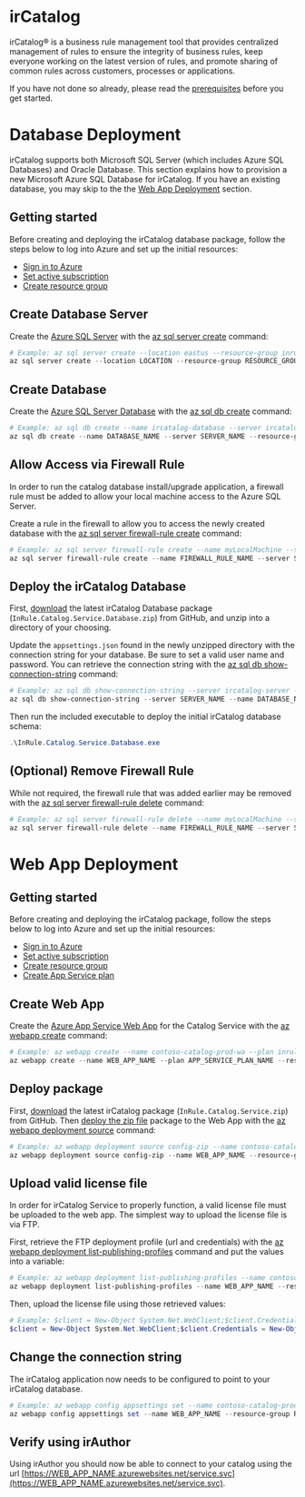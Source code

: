 irCatalog
====
irCatalog® is a business rule management tool that provides centralized management of rules to ensure the integrity of business rules, keep everyone working on the latest version of rules, and promote sharing of common rules across customers, processes or applications.

If you have not done so already, please read the [prerequisites](../README.md#prerequisites) before you get started.

# Database Deployment

irCatalog supports both Microsoft SQL Server (which includes Azure SQL Databases) and Oracle Database.  This section explains how to provision a new Microsoft Azure SQL Database for irCatalog. If you have an existing database, you may skip to the the [Web App Deployment](#web-app-deployment) section.

## Getting started

Before creating and deploying the irCatalog database package, follow the steps below to log into Azure and set up the initial resources:

* [Sign in to Azure](deployment-getting-started.md#sign-in-to-azure)
* [Set active subscription](deployment-getting-started.md#set-active-subscription)
* [Create resource group](deployment-getting-started.md#create-resource-group)

## Create Database Server
Create the [Azure SQL Server](https://docs.microsoft.com/en-us/azure/sql-database/sql-database-logical-servers) with the [az sql server create](https://docs.microsoft.com/en-us/cli/azure/sql/server?view=azure-cli-latest#az-sql-server-create) command:
```powershell
# Example: az sql server create --location eastus --resource-group inrule-prod-rg --name ircatalog-server --admin-user admin --admin-password %14TVpB*g$4b
az sql server create --location LOCATION --resource-group RESOURCE_GROUP_NAME --name SERVER_NAME --admin-user ADMIN_USER_NAME --admin-password ADMIN_USER_PASSWORD
```

## Create Database
Create the [Azure SQL Server Database](https://docs.microsoft.com/en-us/azure/sql-database/sql-database-single-databases-manage) with the [az sql db create](https://docs.microsoft.com/en-us/cli/azure/sql/db?view=azure-cli-latest#az-sql-db-create) command:
```powershell
# Example: az sql db create --name ircatalog-database --server ircatalog-server --resource-group inrule-prod-rg
az sql db create --name DATABASE_NAME --server SERVER_NAME --resource-group RESOURCE_GROUP_NAME
```

## Allow Access via Firewall Rule
In order to run the catalog database install/upgrade application, a firewall rule must be added to allow your local machine access to the Azure SQL Server.

Create a rule in the firewall to allow you to access the newly created database with the [az sql server firewall-rule create](https://docs.microsoft.com/en-us/cli/azure/sql/server/firewall-rule?view=azure-cli-latest#az-sql-server-firewall-rule-create) command:
```powershell
# Example: az sql server firewall-rule create --name myLocalMachine --server ircatalog-server --resource-group inrule-prod-rg --start-ip-address 1.2.3.4 --end-ip-address 1.2.3.4
az sql server firewall-rule create --name FIREWALL_RULE_NAME --server SERVER_NAME --resource-group RESOURCE_GROUP_NAME --start-ip-address MY_EXTERNAL_IP --end-ip-address MY_EXTERNAL_IP
```

## Deploy the irCatalog Database
First, [download](https://github.com/InRule/AzureAppServices/releases/latest) the latest irCatalog Database package (`InRule.Catalog.Service.Database.zip`) from GitHub, and unzip into a directory of your choosing.

Update the `appsettings.json` found in the newly unzipped directory with the connection string for your database. Be sure to set a valid user name and password. You can retrieve the connection string with the [az sql db show-connection-string](https://docs.microsoft.com/en-us/cli/azure/sql/db?view=azure-cli-latest#az-sql-db-show-connection-string) command:
```powershell
# Example: az sql db show-connection-string --server ircatalog-server --name ircatalog-database --client ado.net
az sql db show-connection-string --server SERVER_NAME --name DATABASE_NAME --client ado.net
```

Then run the included executable to deploy the initial irCatalog database schema:
```powershell
.\InRule.Catalog.Service.Database.exe
```

## (Optional) Remove Firewall Rule
While not required, the firewall rule that was added earlier may be removed with the [az sql server firewall-rule delete](https://docs.microsoft.com/en-us/cli/azure/sql/server/firewall-rule?view=azure-cli-latest#az-sql-server-firewall-rule-delete) command:
```powershell
# Example: az sql server firewall-rule delete --name myLocalMachine --server ircatalog-server --resource-group inrule-prod-rg
az sql server firewall-rule delete --name FIREWALL_RULE_NAME --server SERVER_NAME --resource-group RESOURCE_GROUP_NAME
```

# Web App Deployment

## Getting started

Before creating and deploying the irCatalog package, follow the steps below to log into Azure and set up the initial resources:

* [Sign in to Azure](deployment-getting-started.md#sign-in-to-azure)
* [Set active subscription](deployment-getting-started.md#set-active-subscription)
* [Create resource group](deployment-getting-started.md#create-resource-group)
* [Create App Service plan](deployment-getting-started.md#create-app-service-plan)

## Create Web App
Create the [Azure App Service Web App](https://docs.microsoft.com/en-us/azure/app-service/app-service-web-overview) for the Catalog Service with the [az webapp create](https://docs.microsoft.com/en-us/cli/azure/webapp#az-webapp-create) command:
```powershell
# Example: az webapp create --name contoso-catalog-prod-wa --plan inrule-prod-sp --resource-group inrule-prod-rg
az webapp create --name WEB_APP_NAME --plan APP_SERVICE_PLAN_NAME --resource-group RESOURCE_GROUP_NAME
```

## Deploy package
First, [download](https://github.com/InRule/AzureAppServices/releases/latest) the latest irCatalog package (`InRule.Catalog.Service.zip`) from GitHub. Then [deploy the zip file](https://docs.microsoft.com/en-us/azure/app-service/app-service-deploy-zip) package to the Web App with the [az webapp deployment source](https://docs.microsoft.com/en-us/cli/azure/webapp/deployment/source#az-webapp-deployment-source-config-zip) command:
```powershell
# Example: az webapp deployment source config-zip --name contoso-catalog-prod-wa --resource-group inrule-prod-rg --src InRule.Catalog.Service.zip
az webapp deployment source config-zip --name WEB_APP_NAME --resource-group RESOURCE_GROUP_NAME --src FILE_PATH
```

## Upload valid license file
In order for irCatalog Service to properly function, a valid license file must be uploaded to the web app. The simplest way to upload the license file is via FTP.

First, retrieve the FTP deployment profile (url and credentials) with the [az webapp deployment list-publishing-profiles](https://docs.microsoft.com/en-us/cli/azure/webapp/deployment#az-webapp-deployment-list-publishing-profiles) command and put the values into a variable:
```powershell
# Example: az webapp deployment list-publishing-profiles --name contoso-catalog-prod-wa --resource-group inrule-prod-rg --query "[?contains(publishMethod, 'FTP')].{publishUrl:publishUrl,userName:userName,userPWD:userPWD}[0]" | ConvertFrom-Json -OutVariable creds | Out-Null
az webapp deployment list-publishing-profiles --name WEB_APP_NAME --resource-group RESOURCE_GROUP_NAME --query "[?contains(publishMethod, 'FTP')].{publishUrl:publishUrl,userName:userName,userPWD:userPWD}[0]" | ConvertFrom-Json -OutVariable creds | Out-Null
```

Then, upload the license file using those retrieved values:
```powershell
# Example: $client = New-Object System.Net.WebClient;$client.Credentials = New-Object System.Net.NetworkCredential($creds.userName,$creds.userPWD);$uri = New-Object System.Uri($creds.publishUrl + "/InRuleLicense.xml");$client.UploadFile($uri, "$pwd\InRuleLicense.xml");
$client = New-Object System.Net.WebClient;$client.Credentials = New-Object System.Net.NetworkCredential($creds.userName,$creds.userPWD);$uri = New-Object System.Uri($creds.publishUrl + "/InRuleLicense.xml");$client.UploadFile($uri, "LICENSE_FILE_ABSOLUTE_PATH")
```

## Change the connection string
The irCatalog application now needs to be configured to point to your irCatalog database.
```powershell
# Example: az webapp config appsettings set --name contoso-catalog-prod-wa --resource-group inrule-prod-rg --settings inrule:repository:service:connectionString="Server=tcp:ircatalog-server.database.windows.net,1433;Initial Catalog=ircatalog-database;Persist Security Info=False;User ID=admin;Password=%14TVpB*g$4b;MultipleActiveResultSets=False;Encrypt=True;TrustServerCertificate=False;Connection Timeout=30";
az webapp config appsettings set --name WEB_APP_NAME --resource-group RESOURCE_GROUP_NAME --settings inrule:repository:service:connectionString="Server=tcp:SERVER_NAME.database.windows.net,1433;Initial Catalog=DATABASE_NAME;Persist Security Info=False;User ID=USER_NAME;Password=USER_PASSWORD;MultipleActiveResultSets=False;Encrypt=True;TrustServerCertificate=False;Connection Timeout=30";
```

## Verify using irAuthor
Using irAuthor you should now be able to connect to your catalog using the url [https://WEB_APP_NAME.azurewebsites.net/service.svc](https://WEB_APP_NAME.azurewebsites.net/service.svc).
